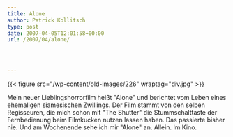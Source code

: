 ```yaml
---
title: Alone
author: Patrick Kollitsch
type: post
date: 2007-04-05T12:01:58+00:00
url: /2007/04/alone/




---
```

{{< figure src="/wp-content/old-images/226" wraptag="div.jpg" >}}

Mein neuer Lieblingshorrorfilm hei&szlig;t "Alone" und berichtet vom Leben eines ehemaligen siamesischen Zwillings. Der Film stammt von den selben Regisseuren, die mich schon mit "The Shutter" die Stummschalttaste der Fernbedienung beim Filmkucken nutzen lassen haben. Das passierte bisher nie. Und am Wochenende sehe ich mir "Alone" an. Allein. Im Kino.
